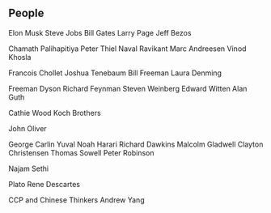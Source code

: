 ## People

Elon Musk
Steve Jobs
Bill Gates
Larry Page
Jeff Bezos

Chamath Palihapitiya
Peter Thiel
Naval Ravikant
Marc Andreesen
Vinod Khosla

Francois Chollet
Joshua Tenebaum
Bill Freeman
Laura Denming

Freeman Dyson
Richard Feynman
Steven Weinberg
Edward Witten
Alan Guth

Cathie Wood
Koch Brothers

John Oliver

George Carlin
Yuval Noah Harari
Richard Dawkins
Malcolm Gladwell
Clayton Christensen
Thomas Sowell
Peter Robinson

Najam Sethi

Plato
Rene Descartes

CCP and Chinese Thinkers
Andrew Yang



